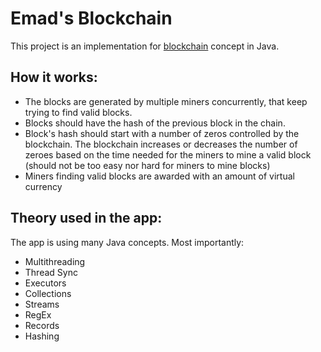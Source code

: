 # Emad's Blockchain
This project is an implementation for [blockchain](https://en.wikipedia.org/wiki/Blockchain) concept in Java.

## How it works:
- The blocks are generated by multiple miners concurrently, that keep trying to find valid blocks.
- Blocks should have the hash of the previous block in the chain.
- Block's hash should start with a number of zeros controlled by the blockchain. The blockchain increases or decreases the number of zeroes based on the time needed for the miners to mine a valid block (should not be too easy nor hard for miners to mine blocks) 
- Miners finding valid blocks are awarded with an amount of virtual currency

## Theory used in the app:
The app is using many Java concepts. Most importantly: 
- Multithreading 
- Thread Sync
- Executors
- Collections
- Streams
- RegEx
- Records
- Hashing
